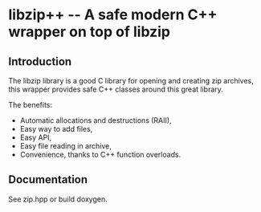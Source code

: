 libzip++ -- A safe modern C++ wrapper on top of libzip
======================================================

Introduction
------------

The libzip library is a good C library for opening and creating zip archives,
this wrapper provides safe C++ classes around this great library.

The benefits:

  - Automatic allocations and destructions (RAII),
  - Easy way to add files,
  - Easy API,
  - Easy file reading in archive,
  - Convenience, thanks to C++ function overloads.

Documentation
-------------

See zip.hpp or build doxygen.
